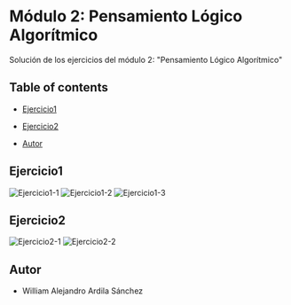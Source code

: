 # Módulo 2: Pensamiento Lógico Algorítmico

Solución de los ejercicios del módulo 2: "Pensamiento Lógico Algorítmico"

## Table of contents

- [Ejercicio1](#Ejercicio1)

- [Ejercicio2](#Ejercicio2)

- [Autor](#autor)

## Ejercicio1

![](https://i.imgur.com/eup1lhI.png "Ejercicio1-1")
![](https://i.imgur.com/phsd07R.png "Ejercicio1-2")
![](https://i.imgur.com/VNWJ23I.png "Ejercicio1-3")

## Ejercicio2

![](https://i.imgur.com/T0f0AEU.png "Ejercicio2-1")
![](https://i.imgur.com/jRUUyNy.png "Ejercicio2-2")

## Autor

- William Alejandro Ardila Sánchez